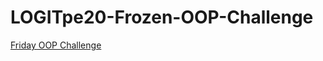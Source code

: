 # LOGITpe20-Frozen-OOP-Challenge

[Friday OOP Challenge](https://docs.google.com/document/d/1MWQ1D3jM4qcfJnkr7Ub-yFD-vdbkkTVZnRgRwoKNx4g/edit?usp=sharing)
